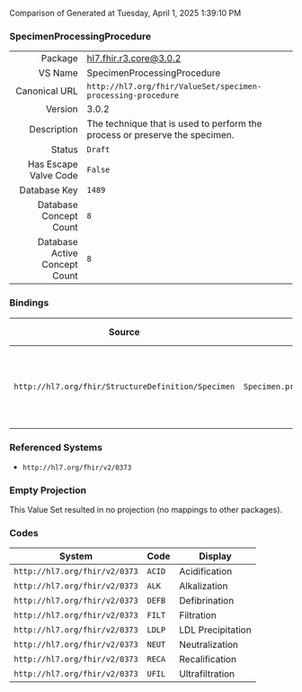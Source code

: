 Comparison of 
Generated at Tuesday, April 1, 2025 1:39:10 PM

### SpecimenProcessingProcedure

|      |     |
| ---: | --- |
| Package | hl7.fhir.r3.core@3.0.2 |
| VS Name | SpecimenProcessingProcedure |
| Canonical URL | `http://hl7.org/fhir/ValueSet/specimen-processing-procedure` |
| Version | 3.0.2 |
| Description | The technique that is used to perform the process or preserve the specimen. |
| Status | `Draft` |
| Has Escape Valve Code | `False` |
| Database Key | `1489` |
| Database Concept Count | `8` |
| Database Active Concept Count | `8` |
### Bindings

| Source | Element | Binding | Strength | Element Short |
| ------ | ------- | ------- | -------- | ------------- |
| `http://hl7.org/fhir/StructureDefinition/Specimen` | `Specimen.processing.procedure` | `http://hl7.org/fhir/ValueSet/specimen-processing-procedure` | `Example` | Indicates the treatment step  applied to the specimen |

### Referenced Systems

* `http://hl7.org/fhir/v2/0373`
### Empty Projection

This Value Set resulted in no projection (no mappings to other packages).

### Codes

| System | Code | Display |
| ------ | ---- | ------- |
| `http://hl7.org/fhir/v2/0373` | `ACID` | Acidification |
| `http://hl7.org/fhir/v2/0373` | `ALK` | Alkalization |
| `http://hl7.org/fhir/v2/0373` | `DEFB` | Defibrination |
| `http://hl7.org/fhir/v2/0373` | `FILT` | Filtration |
| `http://hl7.org/fhir/v2/0373` | `LDLP` | LDL Precipitation |
| `http://hl7.org/fhir/v2/0373` | `NEUT` | Neutralization |
| `http://hl7.org/fhir/v2/0373` | `RECA` | Recalification |
| `http://hl7.org/fhir/v2/0373` | `UFIL` | Ultrafiltration |
